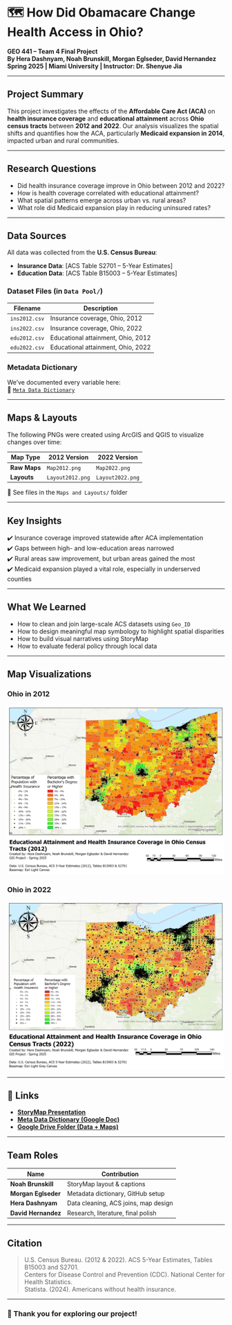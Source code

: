 # 🗺️ How Did Obamacare Change Health Access in Ohio?
**GEO 441 – Team 4 Final Project**  
**By Hera Dashnyam, Noah Brunskill, Morgan Eglseder, David Hernandez**  
**Spring 2025 | Miami University | Instructor: Dr. Shenyue Jia**

---

## Project Summary

This project investigates the effects of the **Affordable Care Act (ACA)** on **health insurance coverage** and **educational attainment** across **Ohio census tracts** between **2012 and 2022**. Our analysis visualizes the spatial shifts and quantifies how the ACA, particularly **Medicaid expansion in 2014**, impacted urban and rural communities.

---

## Research Questions

- Did health insurance coverage improve in Ohio between 2012 and 2022?
- How is health coverage correlated with educational attainment?
- What spatial patterns emerge across urban vs. rural areas?
- What role did Medicaid expansion play in reducing uninsured rates?

---

## Data Sources

All data was collected from the **U.S. Census Bureau**:

- **Insurance Data**: [ACS Table S2701 – 5-Year Estimates]  
- **Education Data**: [ACS Table B15003 – 5-Year Estimates]  

### Dataset Files (in `Data Pool/`)

| Filename       | Description                         |
|----------------|-------------------------------------|
| `ins2012.csv`  | Insurance coverage, Ohio, 2012      |
| `ins2022.csv`  | Insurance coverage, Ohio, 2022      |
| `edu2012.csv`  | Educational attainment, Ohio, 2012  |
| `edu2022.csv`  | Educational attainment, Ohio, 2022  |

### Metadata Dictionary

We’ve documented every variable here:  
📄 [`Meta Data Dictionary`](./Meta%20Data%20Dictionary.docx)

---

## Maps & Layouts

The following PNGs were created using ArcGIS and QGIS to visualize changes over time:

| Map Type        | 2012 Version     | 2022 Version     |
|-----------------|------------------|------------------|
| **Raw Maps**    | `Map2012.png`    | `Map2022.png`    |
| **Layouts**     | `Layout2012.png` | `Layout2022.png` |

📁 See files in the `Maps and Layouts/` folder

---

## Key Insights

✔️ Insurance coverage improved statewide after ACA implementation  
✔️ Gaps between high- and low-education areas narrowed  
✔️ Rural areas saw improvement, but urban areas gained the most  
✔️ Medicaid expansion played a vital role, especially in underserved counties

---

## What We Learned

- How to clean and join large-scale ACS datasets using `Geo_ID`
- How to design meaningful map symbology to highlight spatial disparities
- How to build visual narratives using StoryMap
- How to evaluate federal policy through local data

---

## Map Visualizations

### Ohio in 2012
![Ohio 2012 Map](Layout2012.png)

### Ohio in 2022
![Ohio 2022 Map](Layout2022.png)

---

## 🔗 Links

- **[StoryMap Presentation](https://storymaps.arcgis.com/stories/c0e69a9621f7417da91e09d18f6a5308)**  
- **[Meta Data Dictionary (Google Doc)](https://docs.google.com/document/d/1yNyQx1iv6wS6RmbOzVGtTQMUxx9jsBN11zAQFbSHir0/edit)**  
- **[Google Drive Folder (Data + Maps)](https://drive.google.com/drive/folders/15BePIAQqvuDN2vFbj0oKoIT8FNuS6Efn?usp=sharing)**

---

## Team Roles

| Name            | Contribution |
|------------------|--------------|
| **Noah Brunskill**  | StoryMap layout & captions |
| **Morgan Eglseder** | Metadata dictionary, GitHub setup |
| **Hera Dashnyam**   | Data cleaning, ACS joins, map design |
| **David Hernandez** | Research, literature, final polish |

---

## Citation

> U.S. Census Bureau. (2012 & 2022). ACS 5-Year Estimates, Tables B15003 and S2701.  
> Centers for Disease Control and Prevention (CDC). National Center for Health Statistics.  
> Statista. (2024). Americans without health insurance.  

---

### 🖤 Thank you for exploring our project!
